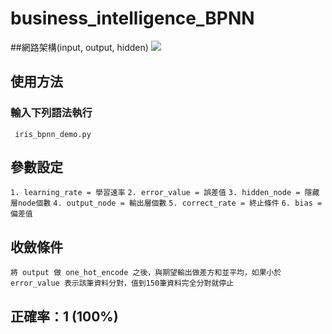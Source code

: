 # business_intelligence_BPNN
##網路架構(input, output, hidden) 
![](https://i.imgur.com/lbURdBs.png)

## 使用方法
### 輸入下列語法執行
```` iris_bpnn_demo.py````

## 參數設定
```` 1. learning_rate = 學習速率 ````
```` 2. error_value = 誤差值 ````
```` 3. hidden_node = 隱藏層node個數 ````
```` 4. output_node = 輸出層個數 ````
```` 5. correct_rate = 終止條件 ````
```` 6. bias = 偏差值 ````

## 收斂條件
```` 將 output 做 one_hot_encode 之後，與期望輸出做差方和並平均，如果小於 error_value 表示該筆資料分對，值到150筆資料完全分對就停止 ````

## 正確率：1 (100%)